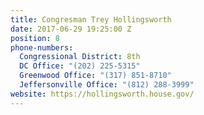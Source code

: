```yaml
---
title: Congresman Trey Hollingsworth
date: 2017-06-29 19:25:00 Z
position: 8
phone-numbers:
  Congressional District: 8th
  DC Office: "(202) 225-5315"
  Greenwood Office: "(317) 851-8710"
  Jeffersonville Office: "(812) 288-3999"
website: https://hollingsworth.house.gov/
---
```


